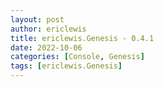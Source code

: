 ```yaml
---
layout: post
author: ericlewis
title: ericlewis.Genesis - 0.4.1
date: 2022-10-06
categories: [Console, Genesis]
tags: [ericlewis.Genesis]
---
```


